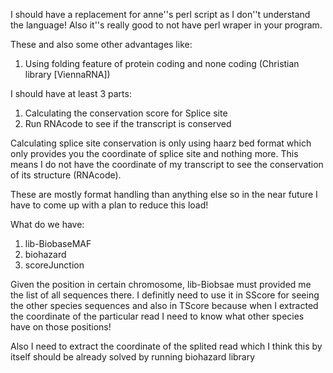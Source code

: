 I should have a replacement for anne''s perl script as I don''t understand the language! Also it''s
really good to not have perl wraper in your program.

These and also some other advantages like:
1) Using folding feature of protein coding and none coding (Christian library [ViennaRNA])



I should have at least 3 parts:
1) Calculating the conservation score for Splice site 
2) Run RNAcode to see if the transcript is conserved

Calculating splice site conservation is only using haarz bed format which only
provides you the coordinate of splice site and nothing more. This means I do not 
have the coordinate of my transcript to see the conservation of its structure (RNAcode).

These are mostly format handling than anything else so in the near future I have to come up
with a plan to reduce this load!

What do we have:
1) lib-BiobaseMAF
2) biohazard
3) scoreJunction

Given the position in certain chromosome, lib-Biobsae must provided me the list of all sequences 
there. I definitly need to use it in SScore for seeing the other species sequences and 
also in TScore because when I extracted the coordinate of the particular read I need to know 
what other species have on those positions!

Also I need to extract the coordinate of the splited read which I think this by itself should
be already solved by running biohazard library
